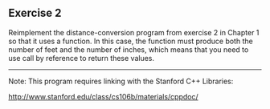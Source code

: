 Exercise 2
---------- 

Reimplement the distance-conversion program from exercise 2 in Chapter 1 so that it uses a function. In this case, the function must produce both the number of feet and the number of inches, which means that you need to use call by reference to return these values.

---

Note: This program requires linking with the Stanford C++ Libraries:

http://www.stanford.edu/class/cs106b/materials/cppdoc/